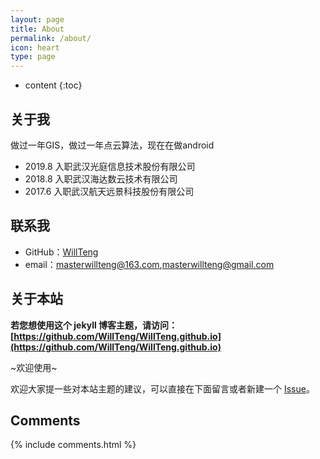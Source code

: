 ```yaml
---
layout: page
title: About
permalink: /about/
icon: heart
type: page
---
```


* content
{:toc}

## 关于我
做过一年GIS，做过一年点云算法，现在在做android

* 2019.8 入职武汉光庭信息技术股份有限公司
* 2018.8 入职武汉海达数云技术有限公司
* 2017.6 入职武汉航天远景科技股份有限公司 

## 联系我

* GitHub：[WillTeng](https://github.com/WillTeng)
* email：masterwillteng@163.com,masterwillteng@gmail.com

## 关于本站

**若您想使用这个 jekyll 博客主题，请访问：[https://github.com/WillTeng/WillTeng.github.io](https://github.com/WillTeng/WillTeng.github.io)**

~欢迎使用~

欢迎大家提一些对本站主题的建议，可以直接在下面留言或者新建一个 [Issue](https://github.com/WillTeng/WillTeng.github.io/issues)。

## Comments

{% include comments.html %}
